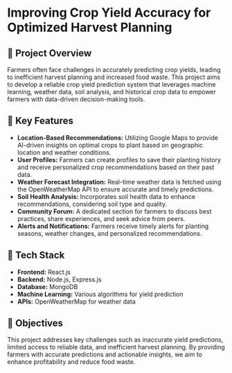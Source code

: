 # Improving Crop Yield Accuracy for Optimized Harvest Planning

## 🌾 Project Overview
Farmers often face challenges in accurately predicting crop yields, leading to inefficient harvest planning and increased food waste. This project aims to develop a reliable crop yield prediction system that leverages machine learning, weather data, soil analysis, and historical crop data to empower farmers with data-driven decision-making tools.

## 🌱 Key Features
- **Location-Based Recommendations:** Utilizing Google Maps to provide AI-driven insights on optimal crops to plant based on geographic location and weather conditions.
- **User Profiles:** Farmers can create profiles to save their planting history and receive personalized crop recommendations based on their past data.
- **Weather Forecast Integration:** Real-time weather data is fetched using the OpenWeatherMap API to ensure accurate and timely predictions.
- **Soil Health Analysis:** Incorporates soil health data to enhance recommendations, considering soil type and quality.
- **Community Forum:** A dedicated section for farmers to discuss best practices, share experiences, and seek advice from peers.
- **Alerts and Notifications:** Farmers receive timely alerts for planting seasons, weather changes, and personalized recommendations.

## 🔧 Tech Stack
- **Frontend:** React.js
- **Backend:** Node.js, Express.js
- **Database:** MongoDB
- **Machine Learning:** Various algorithms for yield prediction
- **APIs:** OpenWeatherMap for weather data

## 🚀 Objectives
This project addresses key challenges such as inaccurate yield predictions, limited access to reliable data, and inefficient harvest planning. By providing farmers with accurate predictions and actionable insights, we aim to enhance profitability and reduce food waste.
